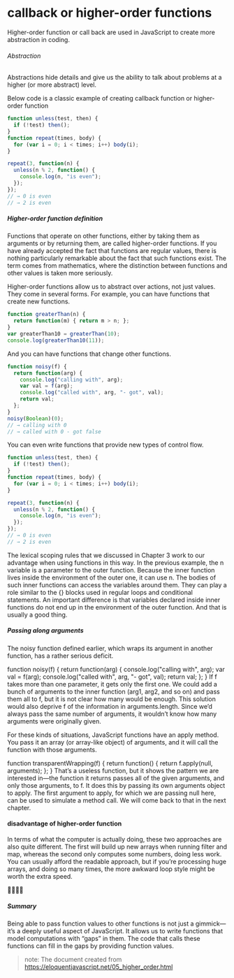 # callback or higher-order functions

Higher-order function or call back are used in JavaScript to create more abstraction in coding.

###### Abstraction
Abstractions hide details and give us the ability to talk about problems at a higher (or more abstract) level.

Below code is a classic example of creating callback function or higher-order function

```javascript
function unless(test, then) {
  if (!test) then();
}
function repeat(times, body) {
  for (var i = 0; i < times; i++) body(i);
}

repeat(3, function(n) {
  unless(n % 2, function() {
    console.log(n, "is even");
  });
});
// → 0 is even
// → 2 is even
```

##### Higher-order function definition
Functions that operate on other functions, either by taking them as arguments or by returning them, are called higher-order functions.
If you have already accepted the fact that functions are regular values, there is nothing particularly remarkable about the fact that such functions exist.
The term comes from mathematics, where the distinction between functions and other values is taken more seriously.

Higher-order functions allow us to abstract over actions, not just values. 
They come in several forms. For example, you can have functions that create new functions.

```javascript
function greaterThan(n) {
  return function(m) { return m > n; };
}
var greaterThan10 = greaterThan(10);
console.log(greaterThan10(11));
```
And you can have functions that change other functions.

```javascript
function noisy(f) {
  return function(arg) {
    console.log("calling with", arg);
    var val = f(arg);
    console.log("called with", arg, "- got", val);
    return val;
  };
}
noisy(Boolean)(0);
// → calling with 0
// → called with 0 - got false
```

You can even write functions that provide new types of control flow.

```javascript
function unless(test, then) {
  if (!test) then();
}
function repeat(times, body) {
  for (var i = 0; i < times; i++) body(i);
}

repeat(3, function(n) {
  unless(n % 2, function() {
    console.log(n, "is even");
  });
});
// → 0 is even
// → 2 is even

```

The lexical scoping rules that we discussed in Chapter 3 work to our advantage when using functions in this way. 
In the previous example, the n variable is a parameter to the outer function. Because the inner function lives inside the environment of the outer one, it can use n. 
The bodies of such inner functions can access the variables around them. They can play a role similar to the {} blocks used in regular loops and conditional statements. 
An important difference is that variables declared inside inner functions do not end up in the environment of the outer function. And that is usually a good thing.

##### Passing along arguments

The noisy function defined earlier, which wraps its argument in another function, has a rather serious deficit.

function noisy(f) {
  return function(arg) {
    console.log("calling with", arg);
    var val = f(arg);
    console.log("called with", arg, "- got", val);
    return val;
  };
}
If f takes more than one parameter, it gets only the first one. We could add a bunch of arguments to the inner function (arg1, arg2, and so on) and pass them all to f, but it is not clear how many would be enough. This solution would also deprive f of the information in arguments.length. Since we’d always pass the same number of arguments, it wouldn’t know how many arguments were originally given.

For these kinds of situations, JavaScript functions have an apply method. You pass it an array (or array-like object) of arguments, and it will call the function with those arguments.

function transparentWrapping(f) {
  return function() {
    return f.apply(null, arguments);
  };
}
That’s a useless function, but it shows the pattern we are interested in—the function it returns passes all of the given arguments, and only those arguments, to f. It does this by passing its own arguments object to apply. The first argument to apply, for which we are passing null here, can be used to simulate a method call. We will come back to that in the next chapter.

#### disadvantage of higher-order function

In terms of what the computer is actually doing, these two approaches are also quite different. 
The first will build up new arrays when running filter and map, whereas the second only computes some numbers, doing less work. 
You can usually afford the readable approach, but if you’re processing huge arrays, and doing so many times, the more awkward loop style might be worth the extra speed.

🐴🌹🐉👟

##### Summary
Being able to pass function values to other functions is not just a gimmick—it’s a deeply useful aspect of JavaScript. 
It allows us to write functions that model computations with “gaps” in them. 
The code that calls these functions can fill in the gaps by providing function values.

> note: The document created from https://eloquentjavascript.net/05_higher_order.html
